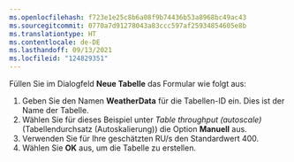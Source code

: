 ```yaml
---
ms.openlocfilehash: f723e1e25c8b6a08f9b74436b53a8968bc49ac43
ms.sourcegitcommit: 0770a7d91278043a83ccc597af25934854605e8b
ms.translationtype: HT
ms.contentlocale: de-DE
ms.lasthandoff: 09/13/2021
ms.locfileid: "124829351"
---
```

Füllen Sie im Dialogfeld **Neue Tabelle** das Formular wie folgt aus:

1. Geben Sie den Namen **WeatherData** für die Tabellen-ID ein.  Dies ist der Name der Tabelle.
1. Wählen Sie für dieses Beispiel unter *Table throughput (autoscale)* (Tabellendurchsatz (Autoskalierung)) die Option **Manuell** aus.
1. Verwenden Sie für Ihre geschätzten RU/s den Standardwert 400.
1. Wählen Sie **OK** aus, um die Tabelle zu erstellen.
